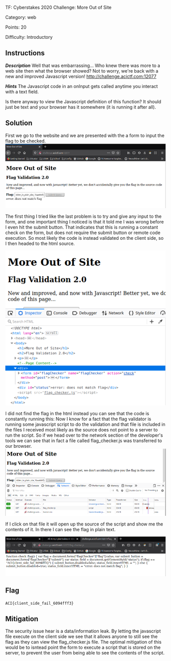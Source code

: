TF: Cyberstakes 2020
Challenge: More Out of Site

Category: web

Points: 20

Difficulty: Introductory

## Instructions

***Description***
Well that was embarrassing... Who knew there was more to a web site then what
the browser showed? Not to worry, we're back with a new and improved Javascript
version! http://challenge.acictf.com:12077

***Hints***
The Javascript code in an onInput gets called anytime you interact with a text field.

Is there anyway to view the Javascript definition of this function? 
It should just be text and your browser has it somewhere (it is running it after all).

## Solution

First we go to the website and we are presented with the a form to input the flag to be
checked.
![Base Website](basewebsite.png)

The first thing I tried like the last problem is to try and give any input to the form,
and one important thing I noticed is that it told me I was wrong before I even hit the
submit button. That indicates that this is running a constant check on the form, but
does not require the submit button or remote code execution. So most likely the code
is instead validated on the client side, so I then headed to the html source.

![HTML Source](htmlsource.png)

I did not find the flag in the html instead you can see that the code is constantly running this:
    <script src="flag_checker.js"></script>
Now I know for a fact that the flag validator is running some javascript script to do the validation
and that file is included in the files I received most likely as the source does not point to a
server to run the script. So if we head over to the network section of the developer's tools
we can see that in fact a file called flag_checker.js was transferred to our browser.
![Network Panel](network.png)

If I click on that file it will open up the source of the script and show me the contents of it. In
there I can see the flag in plain text.

![Solution](solution.png)

## Flag

`ACI{client_side_fail_6094fff3}`

## Mitigation

The security issue hear is a data/information leak. By letting the javascript file execute on the
client side we see that it allows anyone to still see the flag as they can view the flag_checker.js
file. The optimal mitigation of this would be to isntead point the form to execute a script
that is stored on the server, to prevent the user from being able to see the contents of the script.

